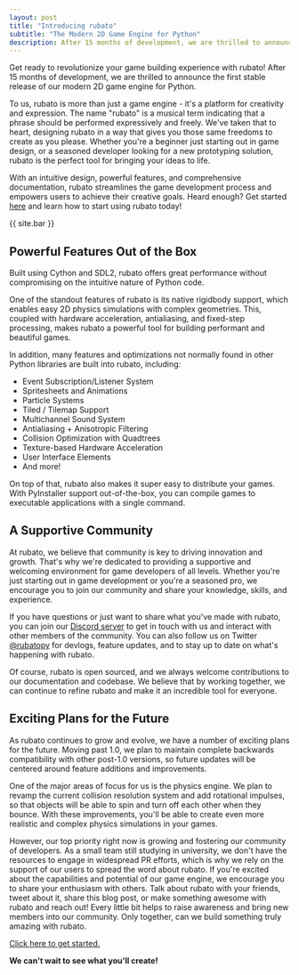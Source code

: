 ```yaml
---
layout: post
title: "Introducing rubato"
subtitle: "The Modern 2D Game Engine for Python"
description: After 15 months of development, we are thrilled to announce the first stable release of our modern 2D game engine for Python!
---
```


Get ready to revolutionize your game building experience with rubato!
After 15 months of development, we are thrilled to announce the first stable release of our modern 2D game engine for Python.

To us, rubato is more than just a game engine - it's a platform for creativity and expression.
The name "rubato" is a musical term indicating that a phrase should be performed expressively and freely. We've taken that to heart, designing rubato in a way that gives you those same freedoms to create as you please.
Whether you're a beginner just starting out in game design, or a seasoned developer looking for a new prototyping solution, rubato is the perfect tool for bringing your ideas to life.

With an intuitive design, powerful features, and comprehensive documentation, rubato streamlines the game development process and empowers users to achieve their creative goals.
Heard enough? Get started [here](https://docs.rubato.app/latest/intro) and learn how to start using rubato today!

{{ site.bar }}

## Powerful Features Out of the Box

Built using Cython and SDL2, rubato offers great performance without compromising on the intuitive nature of Python code.

One of the standout features of rubato is its native rigidbody support, which enables easy 2D physics simulations with complex geometries.
This, coupled with hardware acceleration, antialiasing, and fixed-step processing, makes rubato a powerful tool for building performant and beautiful games.

In addition, many features and optimizations not normally found in other Python libraries are built into rubato, including:

-   Event Subscription/Listener System
-   Spritesheets and Animations
-   Particle Systems
-   Tiled / Tilemap Support
-   Multichannel Sound System
-   Antialiasing + Anisotropic Filtering
-   Collision Optimization with Quadtrees
-   Texture-based Hardware Acceleration
-   User Interface Elements
-   And more!

On top of that, rubato also makes it super easy to distribute your games. With PyInstaller support out-of-the-box, you can compile games to executable applications with a single command.

## A Supportive Community

At rubato, we believe that community is key to driving innovation and growth.
That's why we're dedicated to providing a supportive and welcoming environment for game developers of all levels.
Whether you're just starting out in game development or you're a seasoned pro, we encourage you to join our community and share your knowledge, skills, and experience.

If you have questions or just want to share what you've made with rubato, you can join our [Discord server](https://discord.gg/rdce5GXRrC) to get in touch with us and interact with other members of the community.
You can also follow us on Twitter [@rubatopy](https://twitter.com/rubatopy) for devlogs, feature updates, and to stay up to date on what's happening with rubato.

Of course, rubato is open sourced, and we always welcome contributions to our documentation and codebase.
We believe that by working together, we can continue to refine rubato and make it an incredible tool for everyone.

## Exciting Plans for the Future

As rubato continues to grow and evolve, we have a number of exciting plans for the future.
Moving past 1.0, we plan to maintain complete backwards compatibility with other post-1.0 versions, so future updates will be centered around feature additions and improvements.

One of the major areas of focus for us is the physics engine.
We plan to revamp the current collision resolution system and add rotational impulses, so that objects will be able to spin and turn off each other when they bounce. With these improvements, you'll be able to create even more realistic and complex physics simulations in your games.

However, our top priority right now is growing and fostering our community of developers.
As a small team still studying in university, we don't have the resources to engage in widespread PR efforts, which is why we rely on the support of our users to spread the word about rubato.
If you're excited about the capabilities and potential of our game engine, we encourage you to share your enthusiasm with others.
Talk about rubato with your friends, tweet about it, share this blog post, or make something awesome with rubato and reach out!
Every little bit helps to raise awareness and bring new members into our community.
Only together, can we build something truly amazing with rubato.

[Click here to get started.](https://docs.rubato.app/latest/intro)

**We can't wait to see what you'll create!**

